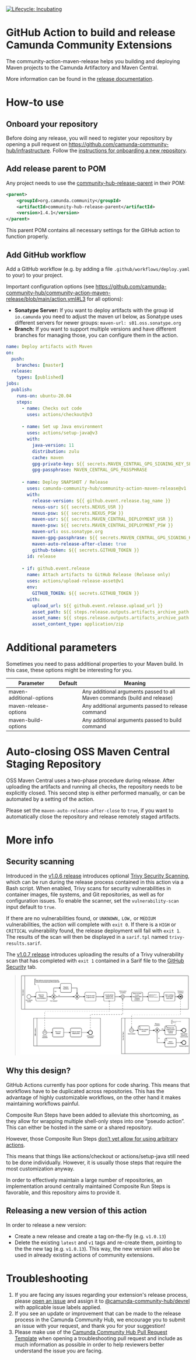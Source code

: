 [![Lifecycle: Incubating](https://img.shields.io/badge/Lifecycle-Incubating-blue)](https://github.com/Camunda-Community-Hub/community/blob/main/extension-lifecycle.md#incubating-)

# GitHub Action to build and release Camunda Community Extensions

The community-action-maven-release helps you building and deploying Maven projects to the Camunda Artifactory and  Maven Central.

More information can be found in the [release documentation](https://github.com/camunda-community-hub/community/blob/main/RELEASE.MD).

# How-to use

## Onboard your repository

Before doing any release, you will need to register your repository by opening a pull request on https://github.com/camunda-community-hub/infrastructure. Follow the [instructions for onboarding a new repository](https://github.com/camunda-community-hub/infrastructure#use-case-onboarding-a-new-community-hub-repository).

## Add release parent to POM

Any project needs to use the [community-hub-release-parent](https://github.com/camunda-community-hub/community-hub-release-parent) in their POM:

```xml
<parent>
    <groupId>org.camunda.community</groupId>
    <artifactId>community-hub-release-parent</artifactId>
    <version>1.4.1</version>
</parent>
```

This parent POM contains all necessary settings for the GitHub action to function properly.

## Add GitHub workflow

Add a GitHub workflow (e.g. by adding a file `.github/workflows/deploy.yaml` to your) to your project.

Important configuration options (see https://github.com/camunda-community-hub/community-action-maven-release/blob/main/action.yml#L3 for all options):

- **Sonatype Server:** If you want to deploy artifacts with the group id `io.camunda` you need to adjust the maven url below, as Sonatype uses different servers for newer groups: `maven-url: s01.oss.sonatype.org`
- **Branch:** If you want to support multiple versions and have different branches for managing those, you can configure them in the action.

```yaml
name: Deploy artifacts with Maven
on:
  push:
    branches: [master]
  release:
    types: [published]
jobs:
  publish:
    runs-on: ubuntu-20.04
    steps:
      - name: Checks out code
        uses: actions/checkout@v3

      - name: Set up Java environment
        uses: actions/setup-java@v3
        with:
          java-version: 11
          distribution: zulu
          cache: maven
          gpg-private-key: ${{ secrets.MAVEN_CENTRAL_GPG_SIGNING_KEY_SEC }}
          gpg-passphrase: MAVEN_CENTRAL_GPG_PASSPHRASE

      - name: Deploy SNAPSHOT / Release
        uses: camunda-community-hub/community-action-maven-release@v1
        with:
          release-version: ${{ github.event.release.tag_name }}
          nexus-usr: ${{ secrets.NEXUS_USR }}
          nexus-psw: ${{ secrets.NEXUS_PSW }}
          maven-usr: ${{ secrets.MAVEN_CENTRAL_DEPLOYMENT_USR }}
          maven-psw: ${{ secrets.MAVEN_CENTRAL_DEPLOYMENT_PSW }}
          maven-url: oss.sonatype.org
          maven-gpg-passphrase: ${{ secrets.MAVEN_CENTRAL_GPG_SIGNING_KEY_PASSPHRASE }}
          maven-auto-release-after-close: true
          github-token: ${{ secrets.GITHUB_TOKEN }}
        id: release

      - if: github.event.release
        name: Attach artifacts to GitHub Release (Release only)
        uses: actions/upload-release-asset@v1
        env:
          GITHUB_TOKEN: ${{ secrets.GITHUB_TOKEN }}
        with:
          upload_url: ${{ github.event.release.upload_url }}
          asset_path: ${{ steps.release.outputs.artifacts_archive_path }}
          asset_name: ${{ steps.release.outputs.artifacts_archive_path }}
          asset_content_type: application/zip
```
# Additional parameters

Sometimes you need to pass additional properties to your Maven build. In this case, these options might be interesting for you.

| Parameter                | Default | Meaning                                                                   |
|--------------------------|---------|---------------------------------------------------------------------------|
| maven-additional-options |         | Any additional arguments passed to all Maven commands (build and release) |  
| maven-release-options    |         | Any additional arguments passed to release command                        |
| maven-build-options      |         | Any additional arguments passed to build command                          |


# Auto-closing OSS Maven Central Staging Repository

OSS Maven Central uses a two-phase procedure during release. After uploading the artifacts and running all checks, the repository needs to be explicitly
closed. This second step is either performed manually, or can be automated by a setting of the action.

Please set the `maven-auto-release-after-close` to `true`, if you want to automatically close the repository and release remotely staged artifacts.


# More info

## Security scanning

Introduced in the [v1.0.6 release](https://github.com/camunda-community-hub/community-action-maven-release/releases/tag/v1.0.6) introduces optional [Trivy Security Scanning](https://github.com/aquasecurity/trivy), which can be run during the release process contained in this action via a Bash script. When enabled, Trivy scans for security vulnerabilities in container images, file systems, and Git repositories, as well as for configuration issues. To enable the scanner, set the `vulnerability-scan` input default to `true`.

If there are no vulnerabilities found, or `UNKNOWN,` `LOW,` or `MEDIUM` vulnerabilities, the action will complete with `exit 0`. If there is a `HIGH` or `CRITICAL` vulnerability found, the release deployment will fail with `exit 1`. The results of the scan will then be displayed in a `sarif.tpl` named `trivy-results.sarif`.

The [v1.0.7 release](https://github.com/camunda-community-hub/community-action-maven-release/releases/tag/v1.0.7) introduces uploading the results of a Trivy vulnerability scan that has completed with `exit 1` contained in a Sarif file to the [GitHub Security](https://docs.github.com/en/get-started/learning-about-github/about-github-advanced-security) tab.

> ![A BPMN diagram of the release workflow](<https://github.com/camunda-community-hub/community/blob/main/assets/release-new-version%20(1).png>)

## Why this design?

GitHub Actions currently has poor options for code sharing. This means that workflows have to be duplicated across repositories. This has the advantage of highly customizable workflows, on the other hand it makes maintaining workflows painful.

Composite Run Steps have been added to alleviate this shortcoming, as they allow for wrapping multiple shell-only steps into one “pseudo action”. This can either be hosted in the same or a shared repository.

However, those Composite Run Steps [don’t yet allow for using arbitrary actions](https://github.com/actions/runner/issues/646).

This means that things like actions/checkout or actions/setup-java still need to be done individually. However, it is usually those steps that require the most customization anyway.

In order to effectively maintain a large number of repositories, an implementation around centrally maintained Composite Run Steps is favorable, and this repository aims to provide it.

## Releasing a new version of this action

In order to release a new version:

- Create a new release and create a tag on-the-fly (e.g. `v1.0.13`)
- Delete the existing `latest` and `v1` tags and re-create them, pointing to the the new tag (e.g. `v1.0.13`). This way, the new version will also be used in already existing actions of community extensions.

# Troubleshooting

1. If you are facing any issues regarding your extension's release process, please [open an issue](https://github.com/camunda-community-hub/community-action-maven-release/issues) and assign it to [@camunda-community-hub/devrel](https://github.com/orgs/camunda-community-hub/teams/devrel) with applicable issue labels applied.
2. If you see an update or improvement that can be made to the release process in the Camunda Community Hub, we encourage you to submit an issue with your request, and thank you for your suggestion!
3. Please make use of the [Camunda Community Hub Pull Request Template](https://github.com/camunda-community-hub/community/issues/new?assignees=&labels=&template=camunda-community-hub-pull-request-template.md&title=Pull+Request) when opening a troubleshooting pull request and include as much information as possible in order to help reviewers better understand the issue you are facing.
